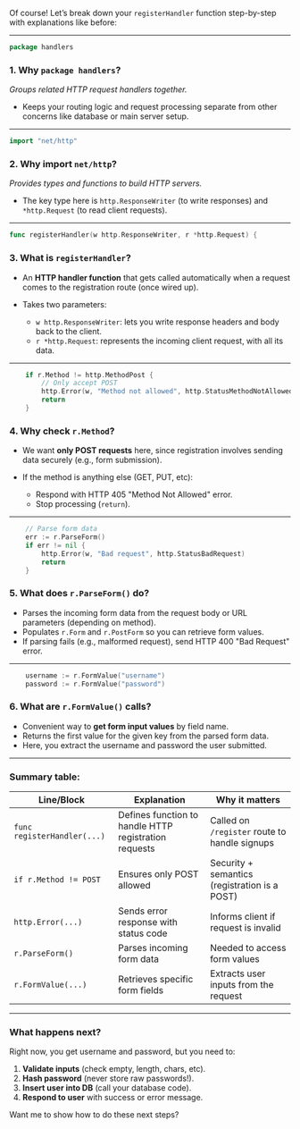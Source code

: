 Of course! Let’s break down your `registerHandler` function step-by-step with explanations like before:

---

```go
package handlers
```

### 1. Why `package handlers`?

*Groups related HTTP request handlers together.*

* Keeps your routing logic and request processing separate from other concerns like database or main server setup.

---

```go
import "net/http"
```

### 2. Why import `net/http`?

*Provides types and functions to build HTTP servers.*

* The key type here is `http.ResponseWriter` (to write responses) and `*http.Request` (to read client requests).

---

```go
func registerHandler(w http.ResponseWriter, r *http.Request) {
```

### 3. What is `registerHandler`?

* An **HTTP handler function** that gets called automatically when a request comes to the registration route (once wired up).
* Takes two parameters:

  * `w http.ResponseWriter`: lets you write response headers and body back to the client.
  * `r *http.Request`: represents the incoming client request, with all its data.

---

```go
	if r.Method != http.MethodPost {
		// Only accept POST
		http.Error(w, "Method not allowed", http.StatusMethodNotAllowed)
		return
	}
```

### 4. Why check `r.Method`?

* We want **only POST requests** here, since registration involves sending data securely (e.g., form submission).
* If the method is anything else (GET, PUT, etc):

  * Respond with HTTP 405 "Method Not Allowed" error.
  * Stop processing (`return`).

---

```go
	// Parse form data
	err := r.ParseForm()
	if err != nil {
		http.Error(w, "Bad request", http.StatusBadRequest)
		return
	}
```

### 5. What does `r.ParseForm()` do?

* Parses the incoming form data from the request body or URL parameters (depending on method).
* Populates `r.Form` and `r.PostForm` so you can retrieve form values.
* If parsing fails (e.g., malformed request), send HTTP 400 "Bad Request" error.

---

```go
	username := r.FormValue("username")
	password := r.FormValue("password")
```

### 6. What are `r.FormValue()` calls?

* Convenient way to **get form input values** by field name.
* Returns the first value for the given key from the parsed form data.
* Here, you extract the username and password the user submitted.

---

### Summary table:

| Line/Block                  | Explanation                                           | Why it matters                                |
| --------------------------- | ----------------------------------------------------- | --------------------------------------------- |
| `func registerHandler(...)` | Defines function to handle HTTP registration requests | Called on `/register` route to handle signups |
| `if r.Method != POST`       | Ensures only POST allowed                             | Security + semantics (registration is a POST) |
| `http.Error(...)`           | Sends error response with status code                 | Informs client if request is invalid          |
| `r.ParseForm()`             | Parses incoming form data                             | Needed to access form values                  |
| `r.FormValue(...)`          | Retrieves specific form fields                        | Extracts user inputs from the request         |

---

### What happens next?

Right now, you get username and password, but you need to:

1. **Validate inputs** (check empty, length, chars, etc).
2. **Hash password** (never store raw passwords!).
3. **Insert user into DB** (call your database code).
4. **Respond to user** with success or error message.

Want me to show how to do these next steps?
